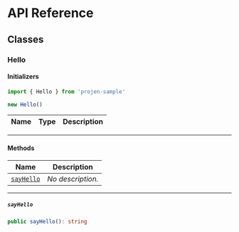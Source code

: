 # API Reference <a name="API Reference" id="api-reference"></a>



## Classes <a name="Classes" id="Classes"></a>

### Hello <a name="Hello" id="projen-sample.Hello"></a>

#### Initializers <a name="Initializers" id="projen-sample.Hello.Initializer"></a>

```typescript
import { Hello } from 'projen-sample'

new Hello()
```

| **Name** | **Type** | **Description** |
| --- | --- | --- |

---

#### Methods <a name="Methods" id="Methods"></a>

| **Name** | **Description** |
| --- | --- |
| <code><a href="#projen-sample.Hello.sayHello">sayHello</a></code> | *No description.* |

---

##### `sayHello` <a name="sayHello" id="projen-sample.Hello.sayHello"></a>

```typescript
public sayHello(): string
```





